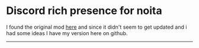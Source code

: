 # Discord rich presence for noita

I found the original mod [here] and since it didn't seem to get updated and i had some ideas I have my version here on github.

---

[here]: https://modworkshop.net/mod/28165